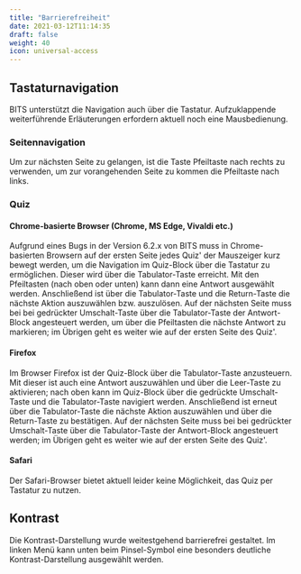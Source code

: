 ```yaml
---
title: "Barrierefreiheit"
date: 2021-03-12T11:14:35
draft: false
weight: 40
icon: universal-access
---
```


## Tastaturnavigation

BITS unterstützt die Navigation auch über die Tastatur. Aufzuklappende weiterführende Erläuterungen erfordern aktuell noch eine Mausbedienung.

### Seitennavigation

Um zur nächsten Seite zu gelangen, ist die Taste Pfeiltaste nach rechts zu verwenden, um zur vorangehenden Seite zu kommen die Pfeiltaste nach links.

### Quiz

#### Chrome-basierte Browser (Chrome, MS Edge, Vivaldi etc.)
Aufgrund eines Bugs in der Version 6.2.x von BITS muss in Chrome-basierten Browsern auf der ersten Seite jedes Quiz' der Mauszeiger kurz bewegt werden, um die Navigation im Quiz-Block über die Tastatur zu ermöglichen. Dieser wird über die Tabulator-Taste erreicht. Mit den Pfeiltasten (nach oben oder unten) kann dann eine Antwort ausgewählt werden. Anschließend ist über die Tabulator-Taste und die Return-Taste die nächste Aktion auszuwählen bzw. auszulösen. Auf der nächsten Seite muss bei bei gedrückter Umschalt-Taste über die Tabulator-Taste der Antwort-Block angesteuert werden, um über die Pfeiltasten die nächste Antwort zu markieren; im Übrigen geht es weiter wie auf der ersten Seite des Quiz'.

#### Firefox
Im Browser Firefox ist der Quiz-Block über die Tabulator-Taste anzusteuern. Mit dieser ist auch eine Antwort auszuwählen und über die Leer-Taste zu aktivieren; nach oben kann im Quiz-Block über die gedrückte Umschalt-Taste und die Tabulator-Taste navigiert werden. Anschließend ist erneut über die Tabulator-Taste die nächste Aktion auszuwählen und über die Return-Taste zu bestätigen. Auf der nächsten Seite muss bei bei gedrückter Umschalt-Taste über die Tabulator-Taste der Antwort-Block angesteuert werden; im Übrigen geht es weiter wie auf der ersten Seite des Quiz'.

#### Safari
Der Safari-Browser bietet aktuell leider keine Möglichkeit, das Quiz per Tastatur zu nutzen.

## Kontrast

Die Kontrast-Darstellung wurde weitestgehend barrierefrei gestaltet. Im linken Menü kann unten beim Pinsel-Symbol eine besonders deutliche Kontrast-Darstellung ausgewählt werden.
